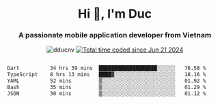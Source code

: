 <h1 align="center">
  Hi 👋, I'm  Duc</h1>
<h3 align="center">A passionate mobile application developer from Vietnam</h3>  
  
<p align="center"> <img src="https://komarev.com/ghpvc/?username=dducnv&label=Profile%20views&color=0e75b6&style=flat" alt="dducnv" /> 
<a href="https://wakatime.com/@4d2a2cd9-1bcb-4dd1-84a4-dce128a35137"><img src="https://wakatime.com/badge/user/4d2a2cd9-1bcb-4dd1-84a4-dce128a35137.svg" alt="Total time coded since Jun 21 2024" /></a>
</p>  

<div style="width: 100vw; overflow-x: auto; flex:center">
  <!--START_SECTION:waka-->

```txt
Dart          34 hrs 39 mins  ███████████████████░░░░░░   76.58 %
TypeScript    8 hrs 13 mins   ████▓░░░░░░░░░░░░░░░░░░░░   18.16 %
YAML          52 mins         ▒░░░░░░░░░░░░░░░░░░░░░░░░   01.92 %
Bash          35 mins         ▒░░░░░░░░░░░░░░░░░░░░░░░░   01.29 %
JSON          30 mins         ▒░░░░░░░░░░░░░░░░░░░░░░░░   01.12 %
```

<!--END_SECTION:waka-->
</div>




  
